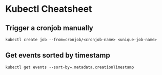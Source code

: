 # Kubectl Cheatsheet

## Trigger a cronjob manually

```
kubectl create job --from=cronjob/<cronjob-name> <unique-job-name>
```

## Get events sorted by timestamp

```
kubectl get events --sort-by=.metadata.creationTimestamp
```
